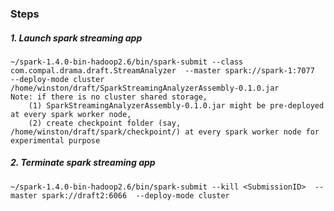 ### Steps
##### 1. Launch spark streaming app
    
    ~/spark-1.4.0-bin-hadoop2.6/bin/spark-submit --class com.compal.drama.draft.StreamAnalyzer  --master spark://spark-1:7077  --deploy-mode cluster /home/winston/draft/SparkStreamingAnalyzerAssembly-0.1.0.jar
    Note: if there is no cluster shared storage, 
        (1) SparkStreamingAnalyzerAssembly-0.1.0.jar might be pre-deployed at every spark worker node, 
        (2) create checkpoint folder (say, /home/winston/draft/spark/checkpoint/) at every spark worker node for experimental purpose

    
##### 2. Terminate spark streaming app

    ~/spark-1.4.0-bin-hadoop2.6/bin/spark-submit --kill <SubmissionID>  --master spark://draft2:6066  --deploy-mode cluster 
